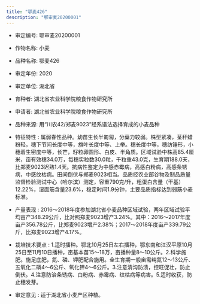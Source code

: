 ```yaml
---
title: "鄂麦426"
description: "鄂审麦20200001"
---
```

* 审定编号:  鄂审麦20200001

*  作物名称:  小麦

*  品种名称:  鄂麦426

*  审定年份:  2020

*  审定单位:  湖北省

* 育种者:  湖北省农业科学院粮食作物研究所

*  申请者:  湖北省农业科学院粮食作物研究所

*  品种来源:  用“川农42/郑麦9023”经系谱法选择育成的小麦品种

*  特征特性 : 
属弱春性品种。幼苗生长半匍匐，分蘖力较弱。株型紧凑，茎秆蜡粉轻，穗下节间长度中等，旗叶长度中等、上举。穗长度中等，穗纺锤形，小穗着生密度中等，长芒，籽粒卵圆形、白皮、半角质。区域试验中株高85.4厘米，亩有效穗34.0万，每穗实粒数30.0粒，千粒重43.0克，生育期188.0天，比郑麦9023迟熟1.4天。抗病性鉴定为中感赤霉病，高感白粉病，高感条锈病，中感纹枯病。田间倒伏与郑麦9023相当。品质经农业部谷物及制品质量监督检验测试中心（哈尔滨）测定，容重790克/升，粗蛋白含量（干基）12.22%，湿面筋含量23.6%，稳定时间1.9分钟，主要品质指标达到弱筋小麦标准。
 
*  产量表现 : 
2016～2018年度参加湖北省小麦品种区域试验，两年区域试验平均亩产348.29公斤，比对照郑麦9023增产3.24%。其中：2016～2017年度亩产356.78公斤，比郑麦9023增产2.38%；2017～2018年度亩产339.79公斤，比郑麦9023增产4.17%。

*  栽培技术要点 : 
1.适时播种。鄂北10月25日左右播种，鄂东南和江汉平原10月25日至11月10日播种，亩基本苗15～18万，亩播种量8～10公斤。2.科学施肥。施足底肥，氮、磷、钾肥配合施用。全生育期一般亩需纯氮12～13公斤、五氧化二磷4～6公斤、氧化钾4～6公斤。3.注意清沟防渍，控旺促壮，防止倒伏。4.注意防治条锈病、白粉病、赤霉病、纹枯病等病害。5.适时收获，防止穗发芽。

*  审定意见 : 
适于湖北省小麦产区种植。
